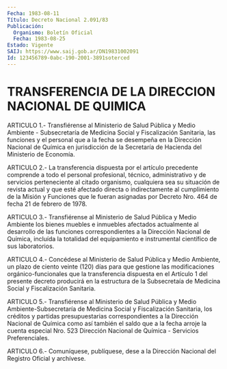 ```yaml
---
Fecha: 1983-08-11
Título: Decreto Nacional 2.091/83
Publicación:
  Organismo: Boletín Oficial
  Fecha: 1983-08-25
Estado: Vigente
SAIJ: https://www.saij.gob.ar/DN19831002091
Id: 123456789-0abc-190-2001-3891soterced
---
```

# TRANSFERENCIA DE LA DIRECCION NACIONAL DE QUIMICA

<a id="1"></a>
ARTICULO  1.-  Transfiérense  al Ministerio de Salud Pública y Medio Ambiente - Subsecretaría de Medicina  Social  y Fiscalización Sanitaria, las funciones y el personal que a la fecha  se desempeña en   la  Dirección  Nacional  de  Química  en  jurisdicción  de  la Secretaría de Hacienda del Ministerio de Economía.

<a id="2"></a>
ARTICULO  2.-  La  transferencia  dispuesta  por  el  artículo precedente  comprende  a  todo  el  personal  profesional, técnico, administrativo  y de servicios perteneciente al  citado  organismo, cualquiera sea su  situación  de revista actual y que esté afectado directa o indirectamente al cumplimiento  de  la Misión y Funciones que  le  fueran  asignadas  por  Decreto Nro. 464 de  fecha  21  de febrero de 1978.

<a id="3"></a>
ARTICULO  3.-  Transfiérense  al Ministerio de Salud Pública y Medio Ambiente los bienes muebles e inmuebles afectados actualmente al desarrollo de las funciones  correspondientes  a  la Dirección    Nacional    de  Química,  incluída  la  totalidad  del equipamiento  e  instrumental    científico  de  sus  laboratorios.

<a id="4"></a>
ARTICULO  4.- Concédese al Ministerio de Salud Pública y Medio Ambiente, un plazo  de  ciento  veinte (120) días para que gestione las  modificaciones  orgánico-funcionales    que  la  transferencia dispuesta  en el Artículo 1 del presente decreto  producirá  en  la estructura de  la  Subsecretaía  de Medicina Social y Fiscalización Sanitaria.

<a id="5"></a>
ARTICULO  5.-  Transfiérense  al Ministerio de Salud Pública y Medio  Ambiente-Subsecretaría de Medicina  Social  y  Fiscalización Sanitaria, los créditos y partidas presupuestarias correspondientes  a  la  Dirección  Nacional  de  Química  como así también el saldo que a la fecha arroje la cuenta especial Nro.  523 Dirección    Nacional    de  Química  -  Servicios  Preferenciales.

<a id="6"></a>
ARTICULO  6.-  Comuníquese,  publíquese,  dese  a la Dirección Nacional del Registro Oficial y archívese.